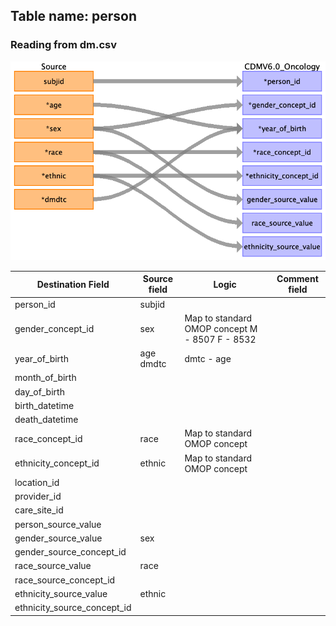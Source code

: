 ## Table name: person

### Reading from dm.csv

![](md_files/image1.png)

| Destination Field | Source field | Logic | Comment field |
| --- | --- | --- | --- |
| person_id | subjid |  |  |
| gender_concept_id | sex | Map to standard OMOP concept  M - 8507  F - 8532 |  |
| year_of_birth | age<br>dmdtc | dmtc - age<br> |  |
| month_of_birth |  |  |  |
| day_of_birth |  |  |  |
| birth_datetime |  |  |  |
| death_datetime |  |  |  |
| race_concept_id | race | Map to standard OMOP concept |  |
| ethnicity_concept_id | ethnic | Map to standard OMOP concept |  |
| location_id |  |  |  |
| provider_id |  |  |  |
| care_site_id |  |  |  |
| person_source_value |  |  |  |
| gender_source_value | sex |  |  |
| gender_source_concept_id |  |  |  |
| race_source_value | race |  |  |
| race_source_concept_id |  |  |  |
| ethnicity_source_value | ethnic |  |  |
| ethnicity_source_concept_id |  |  |  |

